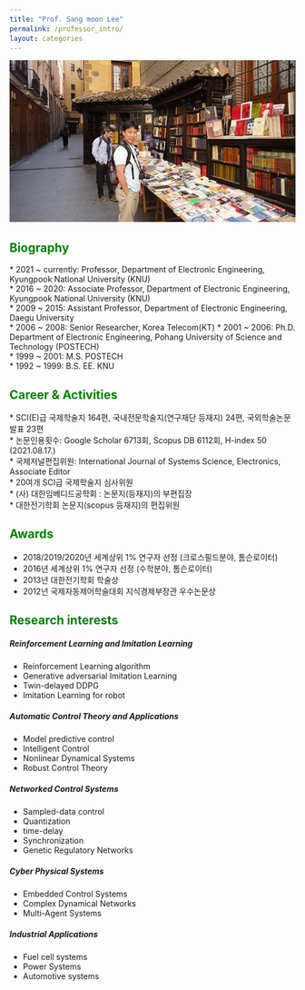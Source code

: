 ```yaml
---
title: "Prof. Sang moon Lee"
permalink: /professor_intro/
layout: categories
---
```


<p align="center"><img src="/assets/images/professor.jpg" width="650"></p>

## <span style="color:green">Biography</span>
<span style='font-size: 14px'>* 2021 ~ currently: Professor, Department of Electronic Engineering, Kyungpook National University (KNU)<br></span>
<span style='font-size: 14px'>* 2016 ~ 2020: Associate Professor, Department of Electronic Engineering, Kyungpook National University (KNU)<br></span>
<span style='font-size: 14px'>* 2009 ~ 2015: Assistant Professor, Department of Electronic Engineering, Daegu University<br></span>
<span style='font-size: 14px'>* 2006 ~ 2008: Senior Researcher, Korea Telecom(KT)</span>
<span style='font-size: 14px'>* 2001 ~ 2006: Ph.D. Department of Electronic Engineering, Pohang University of Science and Technology (POSTECH)<br></span>
<span style='font-size: 14px'>* 1999 ~ 2001: M.S. POSTECH<br></span>
<span style='font-size: 14px'>* 1992 ~ 1999: B.S. EE. KNU<br></span></span>
          
## <span style="color:green">Career & Activities</span>
<span style='font-size: 14px'>* SCI(E)급 국제학술지 164편, 국내전문학술지(연구재단 등재지) 24편, 국외학술논문발표 23편<br></span>
<span style='font-size: 14px'>* 논문인용횟수: Google Scholar 6713회, Scopus DB 6112회, H-index 50 (2021.08.17.)<br></span>
<span style='font-size: 14px'>* 국제저널편집위원: International Journal of Systems Science, Electronics, Associate Editor<br></span>
<span style='font-size: 14px'>* 20여개 SCI급 국제학술지 심사위원<br></span>
<span style='font-size: 14px'>* (사) 대한임베디드공학회 : 논문지(등재지)의 부편집장<br></span>
<span style='font-size: 14px'>* 대한전기학회 논문지(scopus 등재지)의 편집위원</span>

## <span style="color:green">Awards</span>
* 2018/2019/2020년 세계상위 1% 연구자 선정 (크로스필드분야, 톰슨로이터) 
* 2016년 세계상위 1% 연구자 선정 (수학분야, 톰슨로이터) 
* 2013년 대한전기학회 학술상
* 2012년 국제자동제어학술대회 지식경제부장관 우수논문상


## <span style="color:green">Research interests</span>

##### Reinforcement Learning and Imitation Learning
* Reinforcement Learning algorithm
* Generative adversarial Imitation Learning
* Twin-delayed DDPG
* Imitation Learning for robot
          
##### Automatic Control Theory and Applications
* Model predictive control
* Intelligent Control
* Nonlinear Dynamical Systems
* Robust Control Theory
          
##### Networked Control Systems
* Sampled-data control
* Quantization
* time-delay
* Synchronization
* Genetic Regulatory Networks
          
##### Cyber Physical Systems
* Embedded Control Systems
* Complex Dynamical Networks
* Multi-Agent Systems 
          
##### Industrial Applications
* Fuel cell systems
* Power Systems
* Automotive systems
